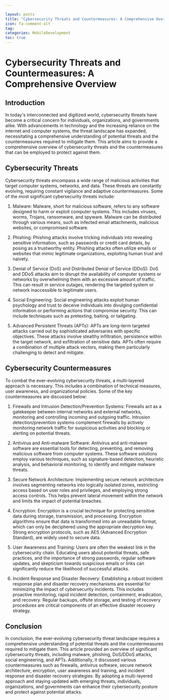 ```yaml
---

layout: posts
title: "Cybersecurity Threats and Countermeasures: A Comprehensive Overview"
icon: fa-comment-alt
tag:      
categories: MobileDevelopment
toc: true
---
```




# Cybersecurity Threats and Countermeasures: A Comprehensive Overview

## Introduction

In today's interconnected and digitized world, cybersecurity threats have become a critical concern for individuals, organizations, and governments alike. With advancements in technology and the increasing reliance on the internet and computer systems, the threat landscape has expanded, necessitating a comprehensive understanding of potential threats and the countermeasures required to mitigate them. This article aims to provide a comprehensive overview of cybersecurity threats and the countermeasures that can be employed to protect against them.

## Cybersecurity Threats

Cybersecurity threats encompass a wide range of malicious activities that target computer systems, networks, and data. These threats are constantly evolving, requiring constant vigilance and adaptive countermeasures. Some of the most significant cybersecurity threats include:

1. Malware: Malware, short for malicious software, refers to any software designed to harm or exploit computer systems. This includes viruses, worms, Trojans, ransomware, and spyware. Malware can be distributed through various means, such as infected email attachments, malicious websites, or compromised software.

2. Phishing: Phishing attacks involve tricking individuals into revealing sensitive information, such as passwords or credit card details, by posing as a trustworthy entity. Phishing attacks often utilize emails or websites that mimic legitimate organizations, exploiting human trust and naivety.

3. Denial of Service (DoS) and Distributed Denial of Service (DDoS): DoS and DDoS attacks aim to disrupt the availability of computer systems or networks by overwhelming them with an excessive amount of traffic. This can result in service outages, rendering the targeted system or network inaccessible to legitimate users.

4. Social Engineering: Social engineering attacks exploit human psychology and trust to deceive individuals into divulging confidential information or performing actions that compromise security. This can include techniques such as pretexting, baiting, or tailgating.

5. Advanced Persistent Threats (APTs): APTs are long-term targeted attacks carried out by sophisticated adversaries with specific objectives. These attacks involve stealthy infiltration, persistence within the target network, and exfiltration of sensitive data. APTs often require a combination of multiple attack vectors, making them particularly challenging to detect and mitigate.

## Cybersecurity Countermeasures

To combat the ever-evolving cybersecurity threats, a multi-layered approach is necessary. This includes a combination of technical measures, user awareness, and organizational policies. Some of the key countermeasures are discussed below:

1. Firewalls and Intrusion Detection/Prevention Systems: Firewalls act as a gatekeeper between internal networks and external networks, monitoring and controlling incoming and outgoing traffic. Intrusion detection/prevention systems complement firewalls by actively monitoring network traffic for suspicious activities and blocking or alerting on potential threats.

2. Antivirus and Anti-malware Software: Antivirus and anti-malware software are essential tools for detecting, preventing, and removing malicious software from computer systems. These software solutions employ various techniques, such as signature-based detection, heuristic analysis, and behavioral monitoring, to identify and mitigate malware threats.

3. Secure Network Architecture: Implementing secure network architecture involves segmenting networks into logically isolated zones, restricting access based on user roles and privileges, and employing strong access controls. This helps prevent lateral movement within the network and limits the impact of potential breaches.

4. Encryption: Encryption is a crucial technique for protecting sensitive data during storage, transmission, and processing. Encryption algorithms ensure that data is transformed into an unreadable format, which can only be deciphered using the appropriate decryption key. Strong encryption protocols, such as AES (Advanced Encryption Standard), are widely used to secure data.

5. User Awareness and Training: Users are often the weakest link in the cybersecurity chain. Educating users about potential threats, safe practices, and the importance of strong passwords, regular software updates, and skepticism towards suspicious emails or links can significantly reduce the likelihood of successful attacks.

6. Incident Response and Disaster Recovery: Establishing a robust incident response plan and disaster recovery mechanisms are essential for minimizing the impact of cybersecurity incidents. This includes proactive monitoring, rapid incident detection, containment, eradication, and recovery. Regular backups, offsite storage, and testing of recovery procedures are critical components of an effective disaster recovery strategy.

## Conclusion

In conclusion, the ever-evolving cybersecurity threat landscape requires a comprehensive understanding of potential threats and the countermeasures required to mitigate them. This article provided an overview of significant cybersecurity threats, including malware, phishing, DoS/DDoS attacks, social engineering, and APTs. Additionally, it discussed various countermeasures such as firewalls, antivirus software, secure network architecture, encryption, user awareness and training, and incident response and disaster recovery strategies. By adopting a multi-layered approach and staying updated with emerging threats, individuals, organizations, and governments can enhance their cybersecurity posture and protect against potential attacks.